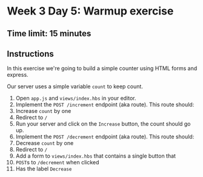 # Week 3 Day 5: Warmup exercise

## Time limit: 15 minutes

## Instructions

In this exercise we're going to build a simple counter using HTML forms and express.

Our server uses a simple variable `count` to keep count.

1. Open `app.js` and `views/index.hbs` in your editor.
1. Implement the `POST /increment` endpoint (aka route). This route should:
  1. Increase `count` by one
  1. Redirect to `/`
1. Run your server and click on the `Increase` button, the count should go up.
1. Implement the `POST /decrement` endpoint (aka route). This route should:
  1. Decrease `count` by one
  1. Redirect to `/`
1. Add a form to `views/index.hbs` that contains a single button that
  1. `POST`s to `/decrement` when clicked
  1. Has the label `Decrease`
